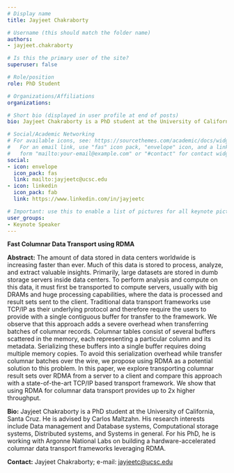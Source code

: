 ```yaml
---
# Display name
title: Jayjeet Chakraborty

# Username (this should match the folder name)
authors:
- jayjeet.chakraborty

# Is this the primary user of the site?
superuser: false

# Role/position
role: PhD Student

# Organizations/Affiliations
organizations: 

# Short bio (displayed in user profile at end of posts)
bio: Jayjeet Chakraborty is a PhD student at the University of California, Santa Cruz. He is advised by Carlos Maltzahn. His research interests include Data management and Database systems, Computational storage systems, Distributed systems, and Systems in general. For his PhD, he is working with Argonne National Labs on building a hardware-accelerated columnar data transport frameworks leveraging RDMA.

# Social/Academic Networking
# For available icons, see: https://sourcethemes.com/academic/docs/widgets/#icons
#   For an email link, use "fas" icon pack, "envelope" icon, and a link in the
#   form "mailto:your-email@example.com" or "#contact" for contact widget.
social:
- icon: envelope
  icon_pack: fas
  link: mailto:jayjeetc@ucsc.edu
- icon: linkedin
  icon_pack: fab
  link: https://www.linkedin.com/in/jayjeetc

# Important: use this to enable a list of pictures for all keynote pictures on the keynote speaker page.
user_groups:
- Keynote Speaker
---
```

**Fast Columnar Data Transport using RDMA**

**Abstract:** The amount of data stored in data centers worldwide is increasing faster than ever. Much of this data is stored to process, analyze, and extract valuable insights. Primarily, large datasets are stored in dumb storage servers inside data centers. To perform analysis and compute on this data, it must first be transported to compute servers, usually with big DRAMs and huge processing capabilities, where the data is processed and result sets sent to the client. Traditional data transport frameworks use TCP/IP as their underlying protocol and therefore require the users to provide with a single contiguous buffer for transfer to the framework. We observe that this approach adds a severe overhead when transferring batches of columnar records. Columnar tables consist of several buffers scattered in the memory, each representing a particular column and its metadata. Serializing these buffers into a single buffer requires doing multiple memory copies. To avoid this serialization overhead while transfer columnar batches over the wire, we propose using RDMA as a potential solution to this problem. In this paper, we explore transporting columnar result sets over RDMA from a server to a client and compare this approach with a state-of-the-art TCP/IP based transport framework. We show that using RDMA for columnar data transport provides up to 2x higher throughput. 

**Bio:** Jayjeet Chakraborty is a PhD student at the University of California, Santa Cruz. He is advised by Carlos Maltzahn. His research interests include Data management and Database systems, Computational storage systems, Distributed systems, and Systems in general. For his PhD, he is working with Argonne National Labs on building a hardware-accelerated columnar data transport frameworks leveraging RDMA.

**Contact:** Jayjeet Chakraborty; e-mail: jayjeetc@ucsc.edu
